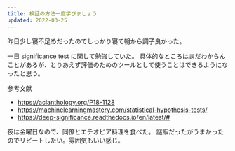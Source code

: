 ```yaml
---
title: 検証の方法一度学びましょう
updated: 2022-03-25
---
```


昨日少し寝不足めだったのでしっかり寝て朝から調子良かった。

一日 significance test に関して勉強していた。
具体的なところはまだわからんことがあるが、とりあえず評価のためのツールとして使うことはできるようになったと思う。

参考文献

- https://aclanthology.org/P18-1128
- https://machinelearningmastery.com/statistical-hypothesis-tests/
- https://deep-significance.readthedocs.io/en/latest/#

夜は金曜日なので、同僚とエチオピア料理を食べた。
謎飯だったがうまかったのでリピートしたい。雰囲気もいい感じ。
